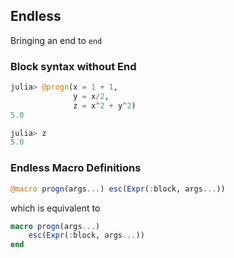 ## Endless

Bringing an end to `end`

### Block syntax without End
```julia
julia> @progn(x = 1 + 1,
              y = x/2,
              z = x^2 + y^2)
5.0

julia> z
5.0
```

### Endless Macro Definitions
```julia
@macro progn(args...) esc(Expr(:block, args...))
```
which is equivalent to
```julia
macro progn(args...)
    esc(Expr(:block, args...))
end
```
